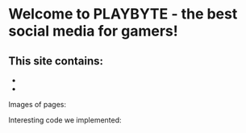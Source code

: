 # Welcome to PLAYBYTE - the best social media for gamers!
This site contains:
 - 
 - 
 -


Images of pages:

Interesting code we implemented:
